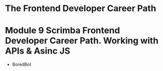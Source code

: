# The Frontend Developer Career Path

# Module 9 Scrimba Frontend Developer Career Path. Working with APIs & Asinc JS

- BoredBot
